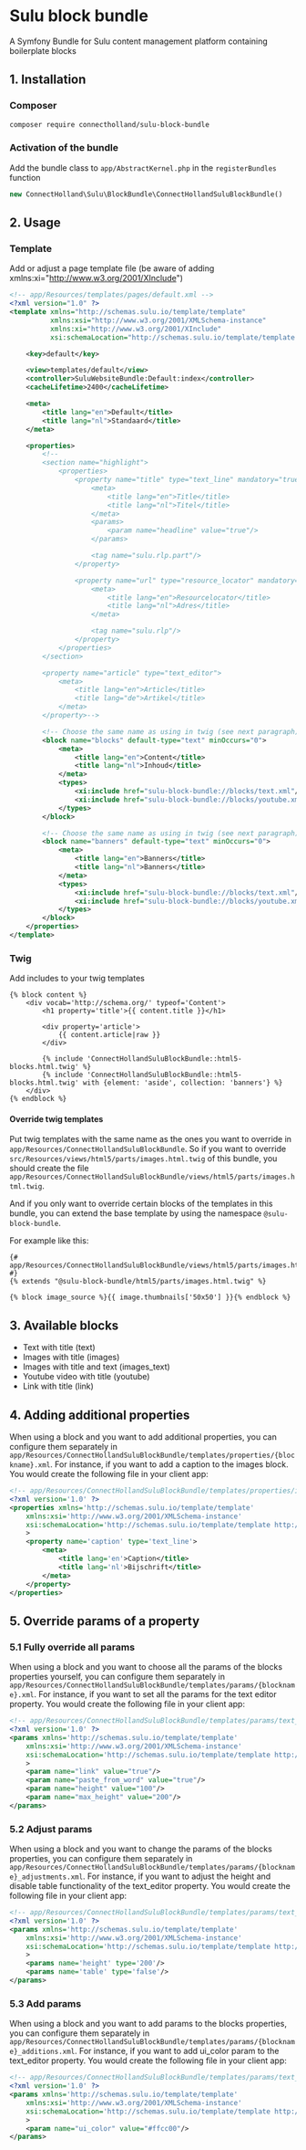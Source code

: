 # Sulu block bundle
A Symfony Bundle for Sulu content management platform containing boilerplate blocks

## 1. Installation
### Composer
```bash
composer require connectholland/sulu-block-bundle
```
### Activation of the bundle
Add the bundle class to `app/AbstractKernel.php` in the `registerBundles` function
```php
new ConnectHolland\Sulu\BlockBundle\ConnectHollandSuluBlockBundle()
```

## 2. Usage
### Template
Add or adjust a page template file (be aware of adding xmlns:xi="http://www.w3.org/2001/XInclude")
```xml
<!-- app/Resources/templates/pages/default.xml -->
<?xml version="1.0" ?>
<template xmlns="http://schemas.sulu.io/template/template"
          xmlns:xsi="http://www.w3.org/2001/XMLSchema-instance"
          xmlns:xi="http://www.w3.org/2001/XInclude"
          xsi:schemaLocation="http://schemas.sulu.io/template/template http://schemas.sulu.io/template/template-1.0.xsd">

    <key>default</key>

    <view>templates/default</view>
    <controller>SuluWebsiteBundle:Default:index</controller>
    <cacheLifetime>2400</cacheLifetime>

    <meta>
        <title lang="en">Default</title>
        <title lang="nl">Standaard</title>
    </meta>

    <properties>
        <!--
        <section name="highlight">
            <properties>
                <property name="title" type="text_line" mandatory="true">
                    <meta>
                        <title lang="en">Title</title>
                        <title lang="nl">Titel</title>
                    </meta>
                    <params>
                        <param name="headline" value="true"/>
                    </params>

                    <tag name="sulu.rlp.part"/>
                </property>

                <property name="url" type="resource_locator" mandatory="true">
                    <meta>
                        <title lang="en">Resourcelocator</title>
                        <title lang="nl">Adres</title>
                    </meta>

                    <tag name="sulu.rlp"/>
                </property>
            </properties>
        </section>

        <property name="article" type="text_editor">
            <meta>
                <title lang="en">Article</title>
                <title lang="de">Artikel</title>
            </meta>
        </property>-->

        <!-- Choose the same name as using in twig (see next paragraph) -->
        <block name="blocks" default-type="text" minOccurs="0">
            <meta>
                <title lang="en">Content</title>
                <title lang="nl">Inhoud</title>
            </meta>
            <types>
                <xi:include href="sulu-block-bundle://blocks/text.xml"/>
                <xi:include href="sulu-block-bundle://blocks/youtube.xml"/>
            </types>
        </block>

        <!-- Choose the same name as using in twig (see next paragraph) -->
        <block name="banners" default-type="text" minOccurs="0">
            <meta>
                <title lang="en">Banners</title>
                <title lang="nl">Banners</title>
            </meta>
            <types>
                <xi:include href="sulu-block-bundle://blocks/text.xml"/>
                <xi:include href="sulu-block-bundle://blocks/youtube.xml"/>
            </types>
        </block>
    </properties>
</template>
```
### Twig
Add includes to your twig templates
```twig
{% block content %}
    <div vocab='http://schema.org/' typeof='Content'>
        <h1 property='title'>{{ content.title }}</h1>

        <div property='article'>
            {{ content.article|raw }}
        </div>

        {% include 'ConnectHollandSuluBlockBundle::html5-blocks.html.twig' %}
        {% include 'ConnectHollandSuluBlockBundle::html5-blocks.html.twig' with {element: 'aside', collection: 'banners'} %}
    </div>
{% endblock %}
```
#### Override twig templates
Put twig templates with the same name as the ones you want to override in `app/Resources/ConnectHollandSuluBlockBundle`.
So if you want to override `src/Resources/views/html5/parts/images.html.twig` of this bundle, you should create the file `app/Resources/ConnectHollandSuluBlockBundle/views/html5/parts/images.html.twig`.

And if you only want to override certain blocks of the templates in this bundle, you can extend the base template by using the namespace `@sulu-block-bundle`.

For example like this:
```twig
{# app/Resources/ConnectHollandSuluBlockBundle/views/html5/parts/images.html.twig #}
{% extends "@sulu-block-bundle/html5/parts/images.html.twig" %}

{% block image_source %}{{ image.thumbnails['50x50'] }}{% endblock %}
```

## 3. Available blocks
- Text with title (text)
- Images with title (images)
- Images with title and text (images_text)
- Youtube video with title (youtube)
- Link with title (link)

## 4. Adding additional properties
When using a block and you want to add additional properties, you can configure them separately in `app/Resources/ConnectHollandSuluBlockBundle/templates/properties/{blockname}.xml`.
For instance, if you want to add a caption to the images block. You would create the following file in your client app:
```xml
<!-- app/Resources/ConnectHollandSuluBlockBundle/templates/properties/images.xml -->
<?xml version='1.0' ?>
<properties xmlns='http://schemas.sulu.io/template/template'
    xmlns:xsi='http://www.w3.org/2001/XMLSchema-instance'
    xsi:schemaLocation='http://schemas.sulu.io/template/template http://schemas.sulu.io/template/template-1.0.xsd'
    >
    <property name='caption' type='text_line'>
        <meta>
            <title lang='en'>Caption</title>
            <title lang='nl'>Bijschrift</title>
        </meta>
    </property>
</properties>
```

## 5. Override params of a property

### 5.1 Fully override all params
When using a block and you want to choose all the params of the blocks properties yourself, you can configure them separately in `app/Resources/ConnectHollandSuluBlockBundle/templates/params/{blockname}.xml`.
For instance, if you want to set all the params for the text editor property. You would create the following file in your client app:
```xml
<!-- app/Resources/ConnectHollandSuluBlockBundle/templates/params/text_editor.xml -->
<?xml version='1.0' ?>
<params xmlns='http://schemas.sulu.io/template/template'
    xmlns:xsi='http://www.w3.org/2001/XMLSchema-instance'
    xsi:schemaLocation='http://schemas.sulu.io/template/template http://schemas.sulu.io/template/template-1.0.xsd'
    >
    <param name="link" value="true"/>
    <param name="paste_from_word" value="true"/>
    <param name="height" value="100"/>
    <param name="max_height" value="200"/>
</params>
```

### 5.2 Adjust params
When using a block and you want to change the params of the blocks properties, you can configure them separately in `app/Resources/ConnectHollandSuluBlockBundle/templates/params/{blockname}_adjustments.xml`.
For instance, if you want to adjust the height and disable table functionality of the text_editor property. You would create the following file in your client app:
```xml
<!-- app/Resources/ConnectHollandSuluBlockBundle/templates/params/text_editor_adjustments.xml -->
<?xml version='1.0' ?>
<params xmlns='http://schemas.sulu.io/template/template'
    xmlns:xsi='http://www.w3.org/2001/XMLSchema-instance'
    xsi:schemaLocation='http://schemas.sulu.io/template/template http://schemas.sulu.io/template/template-1.0.xsd'
    >
    <params name='height' type='200'/>
    <params name='table' type='false'/>
</params>
```

### 5.3 Add params
When using a block and you want to add params to the blocks properties, you can configure them separately in `app/Resources/ConnectHollandSuluBlockBundle/templates/params/{blockname}_additions.xml`.
For instance, if you want to add ui_color param to the text_editor property. You would create the following file in your client app:
```xml
<!-- app/Resources/ConnectHollandSuluBlockBundle/templates/params/text_editor_additions.xml -->
<?xml version='1.0' ?>
<params xmlns='http://schemas.sulu.io/template/template'
    xmlns:xsi='http://www.w3.org/2001/XMLSchema-instance'
    xsi:schemaLocation='http://schemas.sulu.io/template/template http://schemas.sulu.io/template/template-1.0.xsd'
    >
    <param name="ui_color" value="#ffcc00"/>
</params>
```
